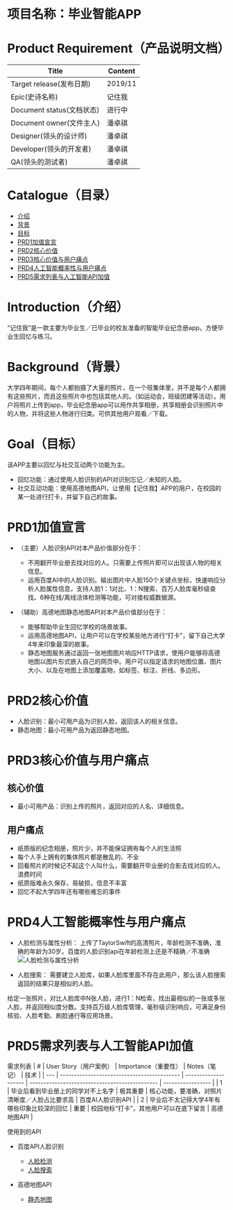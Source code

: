 # 项目名称：毕业智能APP
# Product Requirement（产品说明文档）

| Title                     | Content |
| ------------------------- | ------- |
| Target release(发布日期)  | 2019/11 |
| Epic(史诗名称)            | 记住我  |
| Document status(文档状态) | 进行中  |
| Document owner(文件主人)  | 潘卓祺  |
| Designer(领头的设计师)    | 潘卓祺  |
| Developer(领头的开发者)   | 潘卓祺  |
| QA(领头的测试者)          | 潘卓祺  |

# Catalogue（目录）
- [介绍](#Introduction)
- [背景](#Background)
- [目标](#Goal)
- [PRD1加值宣言](#PRD1加值宣言)
- [PRD2核心价值](#PRD2核心价值)
- [PRD3核心价值与用户痛点](#PRD3核心价值与用户痛点)
- [PRD4人工智能概率性与用户痛点](#PRD4人工智能概率性与用户痛点)
- [PRD5需求列表与人工智能API加值](#PRD5需求列表与人工智能API加值)


# Introduction（介绍）
“记住我”是一款主要为毕业生／已毕业的校友准备的智能毕业纪念册app。方便毕业生回忆与练习。


# Background（背景）
大学四年期间，每个人都拍摄了大量的照片，在一个班集体里，并不是每个人都拥有这些照片，而且这些照片中也包括其他人的。（如运动会，班级团建等活动）。用户将照片上传到app，毕业纪念册app可以用作共享相册，共享相册会识别照片中的人物，并将这些人物进行归类。可供其他用户观看／下载。


# Goal（目标）
该APP主要以回忆与社交互动两个功能为主。
- 回忆功能：通过使用人脸识别的API对识别忘记／未知的人脸。
- 社交互动功能：使用高德地图API，让使用【记住我】APP的用户，在校园的某一处进行打卡，并留下自己的故事。


# PRD1加值宣言
- （主要）人脸识别API对本产品价值部分在于：
    - 不用翻开毕业册去找对应的人。只需要上传照片即可以出现该人物的相关信息。
    - 运用百度AI中的人脸识别。输出图片中人脸150个关键点坐标，快速响应分析人脸属性信息，支持人脸1：1对比、1：N搜索、百万人脸库毫秒级查找、6种在线/离线活体检测等功能，可对接权威数据源。

- （辅助）高德地图静态地图API对本产品价值部分在于：
    - 能够帮助毕业生回忆学校的场景故事。
    - 运用高德地图API，让用户可以在学校某些地方进行“打卡”，留下自己大学4年来印象最深的故事。
    - 静态地图服务通过返回一张地图图片响应HTTP请求，使用户能够将高德地图以图片形式嵌入自己的网页中。用户可以指定请求的地图位置、图片大小、以及在地图上添加覆盖物，如标签、标注、折线、多边形。


# PRD2核心价值
- 人脸识别：最小可用产品为识别人脸，返回该人的相关信息。
- 静态地图：最小可用产品为返回静态地图。

# PRD3核心价值与用户痛点
## 核心价值
- 最小可用产品：识别上传的照片，返回对应的人名、详细信息。 

## 用户痛点
- 纸质版的纪念相册，照片少，并不能保证拥有每个人的生活照
- 每个人手上拥有的集体照片都是散乱的、不全
- 回看照片的时候记不起这个人叫什么，需要翻开毕业册的合影去找对应的人。浪费时间
- 纸质版难永久保存，易破损，信息不丰富
- 回忆不起大学四年还有哪些难忘的事件


# PRD4人工智能概率性与用户痛点 
- 人脸检测与属性分析：
上传了TaylorSwift的高清照片，年龄检测不准确，准确的年龄为30岁。百度的人脸识别api在年龄检测上还是不精确／不准确
![人脸检测与属性分析](https://images.gitee.com/uploads/images/2019/1129/111706_881a7284_1532279.png "人脸检测.png")

- 人脸搜索：
需要建立人脸库，如果人脸库里面不存在此用户，那么该人脸搜索返回的结果只是相似的人脸。

给定一张照片，对比人脸库中N张人脸，进行1：N检索，找出最相似的一张或多张人脸，并返回相似度分数。支持百万级人脸库管理，毫秒级识别响应，可满足身份核验、人脸考勤、刷脸通行等应用场景。



# PRD5需求列表与人工智能API加值

需求列表
| #   | User Story（用户案例）                      | Importance（重要性） | Notes（笔记）                                  | 技术              |
| --- | ------------------------------------------- | -------------------- | ---------------------------------------------- | ----------------- |
| 1   | 毕业后看到毕业册上的同学对不上名字          | 极其重要             | 核心功能，要准确，对照片清晰度／人脸占比要求高 | 百度AI人脸识别API |
| 2   | 毕业后不太记得大学4年有哪些印象比较深的回忆 | 重要                 | 校园地标“打卡”，其他用户可以在底下留言       | 高德地图API       |

使用到的API
- 百度API人脸识别
    - [人脸检测](https://ai.baidu.com/docs#/Face-Detect-V3/top)
    - [人脸搜索](https://ai.baidu.com/docs#/Face-Search-V3/top)

- 高德地图API
    - [静态地图](https://lbs.amap.com/api/webservice/guide/api/staticmaps)


